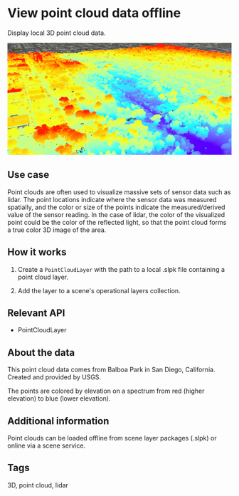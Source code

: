 # View point cloud data offline

Display local 3D point cloud data.

![](ViewPointCloudDataOffline.png)

## Use case

Point clouds are often used to visualize massive sets of sensor data such as lidar. The point locations indicate where the sensor data was measured spatially, and the color or size of the points indicate the measured/derived value of the sensor reading. In the case of lidar, the color of the visualized point could be the color of the reflected light, so that the point cloud forms a true color 3D image of the area.

## How it works


1. Create a `PointCloudLayer` with the path to a local .slpk file containing a point cloud layer.

2. Add the layer to a scene's operational layers collection.


## Relevant API


*   PointCloudLayer


## About the data

This point cloud data comes from Balboa Park in San Diego, California. Created and provided by USGS.

The points are colored by elevation on a spectrum from red (higher elevation) to blue (lower elevation).

## Additional information

Point clouds can be loaded offline from scene layer packages (.slpk) or online via a scene service.

## Tags

3D, point cloud, lidar
